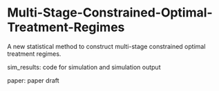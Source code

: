# Multi-Stage-Constrained-Optimal-Treatment-Regimes


A new statistical method to construct multi-stage constrained optimal treatment regimes.


sim_results: code for simulation and simulation output

paper: paper draft
